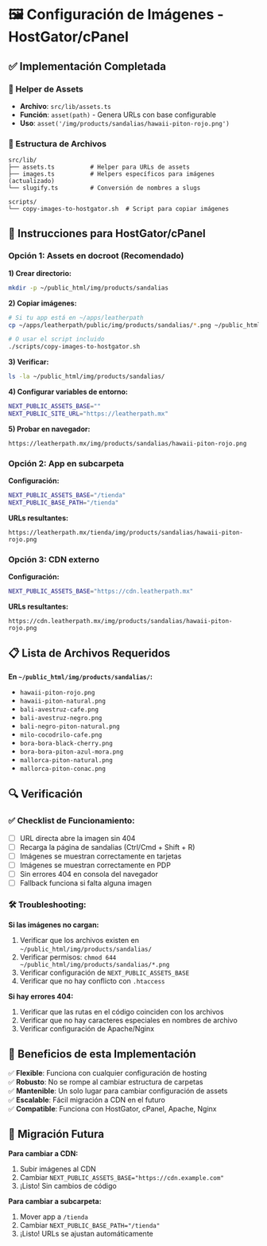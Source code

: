 # 🖼️ Configuración de Imágenes - HostGator/cPanel

## ✅ Implementación Completada

### 🔧 Helper de Assets
- **Archivo**: `src/lib/assets.ts`
- **Función**: `asset(path)` - Genera URLs con base configurable
- **Uso**: `asset('/img/products/sandalias/hawaii-piton-rojo.png')`

### 📁 Estructura de Archivos
```
src/lib/
├── assets.ts          # Helper para URLs de assets
├── images.ts          # Helpers específicos para imágenes (actualizado)
└── slugify.ts         # Conversión de nombres a slugs

scripts/
└── copy-images-to-hostgator.sh  # Script para copiar imágenes
```

## 🚀 Instrucciones para HostGator/cPanel

### Opción 1: Assets en docroot (Recomendado)

**1) Crear directorio:**
```bash
mkdir -p ~/public_html/img/products/sandalias
```

**2) Copiar imágenes:**
```bash
# Si tu app está en ~/apps/leatherpath
cp ~/apps/leatherpath/public/img/products/sandalias/*.png ~/public_html/img/products/sandalias/

# O usar el script incluido
./scripts/copy-images-to-hostgator.sh
```

**3) Verificar:**
```bash
ls -la ~/public_html/img/products/sandalias/
```

**4) Configurar variables de entorno:**
```bash
NEXT_PUBLIC_ASSETS_BASE=""
NEXT_PUBLIC_SITE_URL="https://leatherpath.mx"
```

**5) Probar en navegador:**
```
https://leatherpath.mx/img/products/sandalias/hawaii-piton-rojo.png
```

### Opción 2: App en subcarpeta

**Configuración:**
```bash
NEXT_PUBLIC_ASSETS_BASE="/tienda"
NEXT_PUBLIC_BASE_PATH="/tienda"
```

**URLs resultantes:**
```
https://leatherpath.mx/tienda/img/products/sandalias/hawaii-piton-rojo.png
```

### Opción 3: CDN externo

**Configuración:**
```bash
NEXT_PUBLIC_ASSETS_BASE="https://cdn.leatherpath.mx"
```

**URLs resultantes:**
```
https://cdn.leatherpath.mx/img/products/sandalias/hawaii-piton-rojo.png
```

## 📋 Lista de Archivos Requeridos

**En `~/public_html/img/products/sandalias/`:**
- `hawaii-piton-rojo.png`
- `hawaii-piton-natural.png`
- `bali-avestruz-cafe.png`
- `bali-avestruz-negro.png`
- `bali-negro-piton-natural.png`
- `milo-cocodrilo-cafe.png`
- `bora-bora-black-cherry.png`
- `bora-bora-piton-azul-mora.png`
- `mallorca-piton-natural.png`
- `mallorca-piton-conac.png`

## 🔍 Verificación

### ✅ Checklist de Funcionamiento:
- [ ] URL directa abre la imagen sin 404
- [ ] Recarga la página de sandalias (Ctrl/Cmd + Shift + R)
- [ ] Imágenes se muestran correctamente en tarjetas
- [ ] Imágenes se muestran correctamente en PDP
- [ ] Sin errores 404 en consola del navegador
- [ ] Fallback funciona si falta alguna imagen

### 🛠️ Troubleshooting:

**Si las imágenes no cargan:**
1. Verificar que los archivos existen en `~/public_html/img/products/sandalias/`
2. Verificar permisos: `chmod 644 ~/public_html/img/products/sandalias/*.png`
3. Verificar configuración de `NEXT_PUBLIC_ASSETS_BASE`
4. Verificar que no hay conflicto con `.htaccess`

**Si hay errores 404:**
1. Verificar que las rutas en el código coinciden con los archivos
2. Verificar que no hay caracteres especiales en nombres de archivo
3. Verificar configuración de Apache/Nginx

## 🎯 Beneficios de esta Implementación

✅ **Flexible**: Funciona con cualquier configuración de hosting  
✅ **Robusto**: No se rompe al cambiar estructura de carpetas  
✅ **Mantenible**: Un solo lugar para cambiar configuración de assets  
✅ **Escalable**: Fácil migración a CDN en el futuro  
✅ **Compatible**: Funciona con HostGator, cPanel, Apache, Nginx  

## 🔄 Migración Futura

**Para cambiar a CDN:**
1. Subir imágenes al CDN
2. Cambiar `NEXT_PUBLIC_ASSETS_BASE="https://cdn.example.com"`
3. ¡Listo! Sin cambios de código

**Para cambiar a subcarpeta:**
1. Mover app a `/tienda`
2. Cambiar `NEXT_PUBLIC_BASE_PATH="/tienda"`
3. ¡Listo! URLs se ajustan automáticamente


